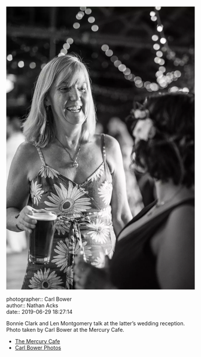 ![Bonnie Clark and Len Montgomery talk](assets/2019-06-29-set-3-the-reception-40.webp)

photographer:: Carl Bower  
author:: Nathan Acks  
date:: 2019-06-29 18:27:14

Bonnie Clark and Len Montgomery talk at the latter’s wedding reception. Photo taken by Carl Bower at the Mercury Cafe.

* [The Mercury Cafe](http://mercurycafe.com)
* [Carl Bower Photos](https://carlbowerphotos.com)
